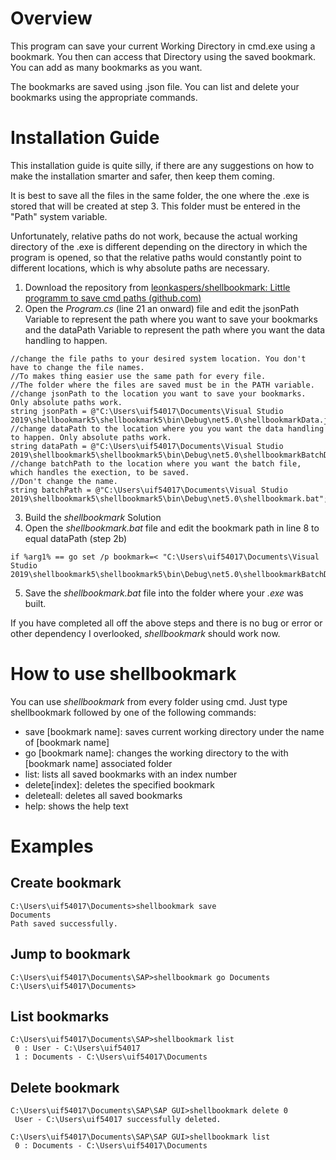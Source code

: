

# Overview

This program can save your current Working Directory in cmd.exe using a bookmark. You then can access that Directory using the saved bookmark. You can add as many bookmarks as you want.

The bookmarks are saved using .json file. You can list and delete your bookmarks using the appropriate commands.

# Installation Guide

This installation guide is quite silly, if there are any suggestions on how to make the installation smarter and safer, then keep them coming.

It is best to save all the files in the same folder, the one where the .exe is stored that will be created at step 3. This folder must be entered in the "Path" system variable.

Unfortunately, relative paths do not work, because the actual working directory of the .exe is different depending on the directory in which the program is opened, so that the relative paths would constantly point to different locations, which is why absolute paths are necessary.

1. Download the repository from [leonkaspers/shellbookmark: Little programm to save cmd paths (github.com)](https://github.com/leonkaspers/shellbookmark)
2. Open the _Program.cs_ (line 21 an onward) file and edit the jsonPath Variable to represent the path where you want to save your bookmarks and the dataPath Variable to represent the path where you want the data handling to happen.
```
//change the file paths to your desired system location. You don't have to change the file names.
//To makes thing easier use the same path for every file. 
//The folder where the files are saved must be in the PATH variable.
//change jsonPath to the location you want to save your bookmarks. Only absolute paths work.
string jsonPath = @"C:\Users\uif54017\Documents\Visual Studio 2019\shellbookmark5\shellbookmark5\bin\Debug\net5.0\shellbookmarkData.json";
//change dataPath to the location where you you want the data handling to happen. Only absolute paths work.
string dataPath = @"C:\Users\uif54017\Documents\Visual Studio 2019\shellbookmark5\shellbookmark5\bin\Debug\net5.0\shellbookmarkBatchData.txt";
//change batchPath to the location where you want the batch file, which handles the exection, to be saved.
//Don't change the name.
string batchPath = @"C:\Users\uif54017\Documents\Visual Studio 2019\shellbookmark5\shellbookmark5\bin\Debug\net5.0\shellbookmark.bat";
```

3. Build the _shellbookmark_ Solution
4. Open the _shellbookmark.bat_ file and edit the bookmark path in line 8 to equal dataPath (step 2b)
```
if %arg1% == go set /p bookmark=< "C:\Users\uif54017\Documents\Visual Studio 2019\shellbookmark5\shellbookmark5\bin\Debug\net5.0\shellbookmarkBatchData.txt"
```


5. Save the _shellbookmark.bat_ file into the folder where your _.exe_ was built.

If you have completed all off the above steps and there is no bug or error or other dependency I overlooked, _shellbookmark_ should work now.

# How to use shellbookmark

You can use _shellbookmark_ from every folder using cmd. Just type shellbookmark followed by one of the following commands:

- save [bookmark name]: saves current working directory under the name of [bookmark name]
- go [bookmark name]: changes the working directory to the with [bookmark name] associated folder
- list: lists all saved bookmarks with an index number
- delete[index]: deletes the specified bookmark
- deleteall: deletes all saved bookmarks
- help: shows the help text

# Examples

## Create bookmark

```
C:\Users\uif54017\Documents>shellbookmark save 
Documents
Path saved successfully.
```

## Jump to bookmark

```
C:\Users\uif54017\Documents\SAP>shellbookmark go Documents
C:\Users\uif54017\Documents>
```

## List bookmarks

```
C:\Users\uif54017\Documents\SAP>shellbookmark list       
 0 : User - C:\Users\uif54017
 1 : Documents - C:\Users\uif54017\Documents 
```

## Delete bookmark

```
C:\Users\uif54017\Documents\SAP\SAP GUI>shellbookmark delete 0
 User - C:\Users\uif54017 successfully deleted.

C:\Users\uif54017\Documents\SAP\SAP GUI>shellbookmark list
 0 : Documents - C:\Users\uif54017\Documents  
```
